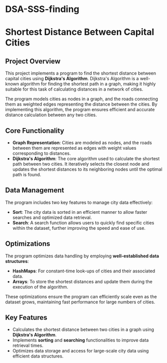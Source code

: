 # DSA-SSS-finding

# Shortest Distance Between Capital Cities

## Project Overview

This project implements a program to find the shortest distance between capital cities using **Dijkstra's Algorithm**. Dijkstra's Algorithm is a well-known algorithm for finding the shortest path in a graph, making it highly suitable for this task of calculating distances in a network of cities.

The program models cities as nodes in a graph, and the roads connecting them as weighted edges representing the distance between the cities. By implementing this algorithm, the program ensures efficient and accurate distance calculation between any two cities.

## Core Functionality

- **Graph Representation**: Cities are modeled as nodes, and the roads between them are represented as edges with weight values corresponding to distances.
- **Dijkstra's Algorithm**: The core algorithm used to calculate the shortest path between two cities. It iteratively selects the closest node and updates the shortest distances to its neighboring nodes until the optimal path is found.

## Data Management

The program includes two key features to manage city data effectively:
- **Sort**: The city data is sorted in an efficient manner to allow faster searches and optimized data retrieval.
- **Search**: A search function allows users to quickly find specific cities within the dataset, further improving the speed and ease of use.

## Optimizations

The program optimizes data handling by employing **well-established data structures**:
- **HashMaps**: For constant-time look-ups of cities and their associated data.
- **Arrays**: To store the shortest distances and update them during the execution of the algorithm.

These optimizations ensure the program can efficiently scale even as the dataset grows, maintaining fast performance for large numbers of cities.

## Key Features
- Calculates the shortest distance between two cities in a graph using **Dijkstra's Algorithm**.
- Implements **sorting** and **searching** functionalities to improve data retrieval times.
- Optimizes data storage and access for large-scale city data using efficient data structures.



